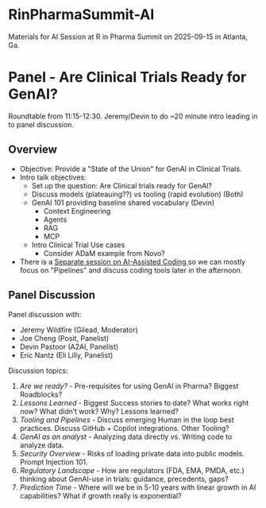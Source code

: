 # RinPharmaSummit-AI

Materials for AI Session at  R in Pharma Summit on 2025-09-15 in Atlanta, Ga. 

# Panel - Are Clinical Trials Ready for GenAI?

Roundtable from 11:15-12:30. Jeremy/Devin to do ~20 minute intro leading in to panel discussion. 

## Overview

- Objective: Provide a "State of the Union" for GenAI in Clinical Trials.
- Intro talk objectives:
   - Set up the question: Are Clinical trials ready for GenAI?
   - Discuss models (plateauing??) vs tooling (rapid evolution) (Both)
   - GenAI 101 providing baseline shared vocabulary  (Devin)
      - Context Engineering
      - Agents
      - RAG
      - MCP
  - Intro Clinical Trial Use cases
     - Consider ADaM example from Novo?
- There is a [Separate session on AI-Assisted Coding
](https://github.com/rinpharma/rinpharma-summit-2025/discussions/9) so we can mostly focus on "Pipelines" and discuss coding tools later in the afternoon.

## Panel Discussion

Panel discussion with: 
- Jeremy Wildfire (Gilead, Moderator) 
- Joe Cheng (Posit, Panelist)
- Devin Pastoor (A2AI, Panelist)
- Eric Nantz (Eli Lilly, Panelist)

Discussion topics: 

1. *Are we ready?* - Pre-requisites for using GenAI in Pharma? Biggest Roadblocks? 
2. *Lessons Learned* - Biggest Success stories to date? What works right now? What didn’t work? Why? Lessons learned?
3. *Tooling and Pipelines* - Discuss emerging Human in the loop best practices. Discuss GitHub + Copilot integrations. Other Tooling? 
4. *GenAI as an analyst* - Analyzing data directly vs. Writing code to analyze data.
5. *Security Overview* - Risks of loading private data into public models. Prompt Injection 101.
7. *Regulatory Landscape* - How are regulators (FDA, EMA, PMDA, etc.) thinking about GenAI-use in trials: guidance, precedents, gaps?
8. *Prediction Time* - Where will we be in 5-10 years with linear growth in AI capabilities? What if growth really is exponential? 









